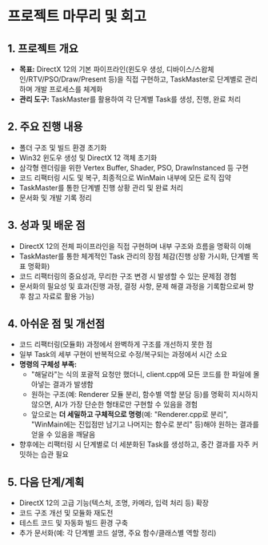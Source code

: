 # 프로젝트 마무리 및 회고

## 1. 프로젝트 개요
- **목표:** DirectX 12의 기본 파이프라인(윈도우 생성, 디바이스/스왑체인/RTV/PSO/Draw/Present 등)을 직접 구현하고, TaskMaster로 단계별로 관리하며 개발 프로세스를 체계화
- **관리 도구:** TaskMaster를 활용하여 각 단계별 Task를 생성, 진행, 완료 처리

## 2. 주요 진행 내용
- 폴더 구조 및 빌드 환경 초기화
- Win32 윈도우 생성 및 DirectX 12 객체 초기화
- 삼각형 렌더링을 위한 Vertex Buffer, Shader, PSO, DrawInstanced 등 구현
- 코드 리팩터링 시도 및 복구, 최종적으로 WinMain 내부에 모든 로직 집약
- TaskMaster를 통한 단계별 진행 상황 관리 및 완료 처리
- 문서화 및 개발 기록 정리

## 3. 성과 및 배운 점
- DirectX 12의 전체 파이프라인을 직접 구현하며 내부 구조와 흐름을 명확히 이해
- TaskMaster를 통한 체계적인 Task 관리의 장점 체감(진행 상황 가시화, 단계별 목표 명확화)
- 코드 리팩터링의 중요성과, 무리한 구조 변경 시 발생할 수 있는 문제점 경험
- 문서화의 필요성 및 효과(진행 과정, 결정 사항, 문제 해결 과정을 기록함으로써 향후 참고 자료로 활용 가능)

## 4. 아쉬운 점 및 개선점
- 코드 리팩터링(모듈화) 과정에서 완벽하게 구조를 개선하지 못한 점
- 일부 Task의 세부 구현이 반복적으로 수정/복구되는 과정에서 시간 소요
- **명령의 구체성 부족:**
  - "해달라"는 식의 포괄적 요청만 했더니, client.cpp에 모든 코드를 한 파일에 몰아넣는 결과가 발생함
  - 원하는 구조(예: Renderer 모듈 분리, 함수별 역할 분담 등)를 명확히 지시하지 않으면, AI가 가장 단순한 형태로만 구현할 수 있음을 경험
  - 앞으로는 **더 세밀하고 구체적으로 명령**(예: "Renderer.cpp로 분리", "WinMain에는 진입점만 남기고 나머지는 함수로 분리" 등)해야 원하는 결과를 얻을 수 있음을 깨달음
- 향후에는 리팩터링 시 단계별로 더 세분화된 Task를 생성하고, 중간 결과를 자주 커밋하는 습관 필요

## 5. 다음 단계/계획
- DirectX 12의 고급 기능(텍스처, 조명, 카메라, 입력 처리 등) 확장
- 코드 구조 개선 및 모듈화 재도전
- 테스트 코드 및 자동화 빌드 환경 구축
- 추가 문서화(예: 각 단계별 코드 설명, 주요 함수/클래스별 역할 정리) 